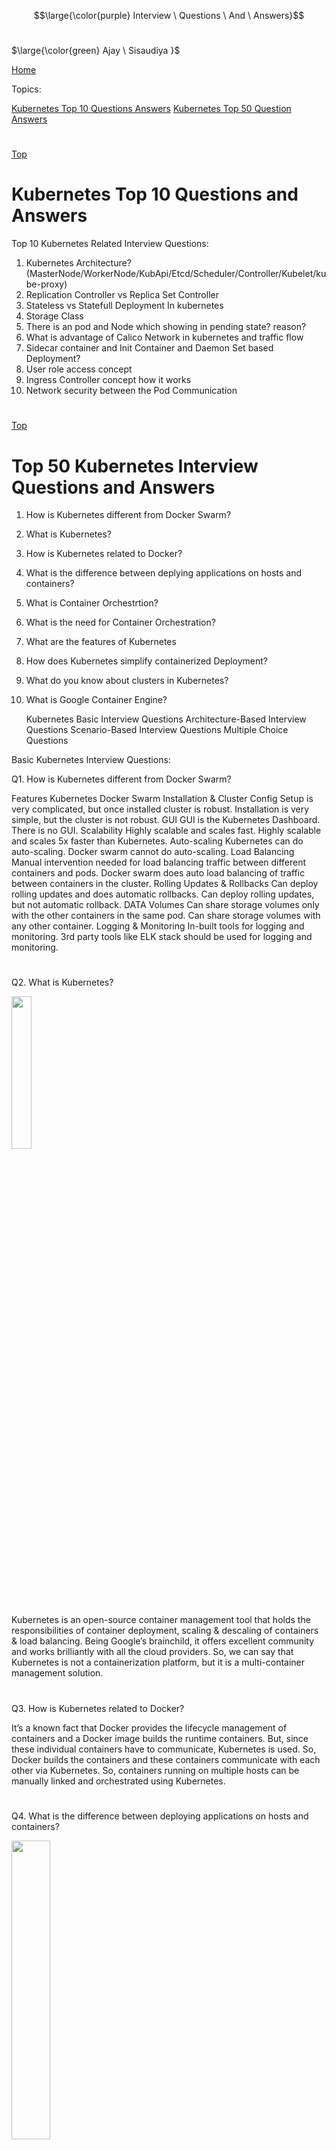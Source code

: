 
$$\large{\color{purple} Interview \ Questions \ And \ Answers}$$ <br />

$\large{\color{green} Ajay \ Sisaudiya }$

[Home](#all-file-links.md)

<a name="top"></a>    

Topics:

[Kubernetes Top 10 Questions Answers](#kubernetes-Q-A-1)
[Kubernetes Top 50 Question Answers](#kubernetes-Q-A-2)





#

[Top](#top)
<a name="kubernetes-Q-A-1"></a>

# Kubernetes Top 10 Questions and Answers


Top 10 Kubernetes Related Interview Questions:

1. Kubernetes Architecture? (MasterNode/WorkerNode/KubApi/Etcd/Scheduler/Controller/Kubelet/kube-proxy)
2. Replication Controller vs Replica Set Controller
3. Stateless vs Statefull Deployment In kubernetes
4. Storage Class
5. There is an pod and Node which showing in pending state? reason?
6. What is advantage of Calico Network in kubernetes and traffic flow
7. Sidecar container and Init Container and Daemon Set based Deployment?
8. User role access concept
9. Ingress Controller concept how it works
10. Network security between the Pod Communication





#
[Top](#top)
<a name="kubernetes-Q-A-2"></a>

# Top 50 Kubernetes Interview Questions and Answers

1. How is Kubernetes different from Docker Swarm?
2. What is Kubernetes?
3. How is Kubernetes related to Docker?
4. What is the difference between deplying applications on hosts and containers?
5. What is Container Orchestrtion?
6. What is the need for Container Orchestration?
7. What are the features of Kubernetes
8. How does Kubernetes simplify containerized Deployment?
9. What do you know about clusters in Kubernetes?
10. What is Google Container Engine?


    Kubernetes Basic Interview Questions
    Architecture-Based Interview Questions
    Scenario-Based Interview Questions
    Multiple Choice Questions
    
    
    
Basic Kubernetes Interview Questions: 

Q1. How is Kubernetes different from Docker Swarm?

    
Features	Kubernetes	Docker Swarm
Installation & Cluster Config	Setup is very complicated, but once installed cluster is robust.	Installation is very simple, but the cluster is not robust.
GUI	GUI is the Kubernetes Dashboard.	There is no GUI.
Scalability	Highly scalable and scales fast.	Highly scalable and scales 5x faster than Kubernetes.
Auto-scaling	Kubernetes can do auto-scaling.	Docker swarm cannot do auto-scaling.
Load Balancing	Manual intervention needed for load balancing traffic between different containers and pods.	Docker swarm does auto load balancing of traffic between containers in the cluster.
Rolling Updates & Rollbacks	Can deploy rolling updates and does automatic rollbacks.	Can deploy rolling updates, but not automatic rollback.
DATA Volumes	Can share storage volumes only with the other containers in the same pod.	Can share storage volumes with any other container.
Logging & Monitoring	In-built tools for logging and monitoring.	3rd party tools like ELK stack should be used for logging and monitoring.

#
Q2. What is Kubernetes?

<img src="https://d1jnx9ba8s6j9r.cloudfront.net/blog/wp-content/uploads/2018/08/q1-1.png" width=25%>

Kubernetes is an open-source container management tool that holds the responsibilities of container deployment, scaling & descaling of containers & load balancing. Being Google’s brainchild, it offers excellent community and works brilliantly with all the cloud providers. So, we can say that Kubernetes is not a containerization platform, but it is a multi-container management solution. 

#
Q3. How is Kubernetes related to Docker?

It’s a known fact that Docker provides the lifecycle management of containers and a Docker image builds the runtime containers. But, since these individual containers have to communicate, Kubernetes is used. So, Docker builds the containers and these containers communicate with each other via Kubernetes. So, containers running on multiple hosts can be manually linked and orchestrated using Kubernetes.

#
Q4. What is the difference between deploying applications on hosts and containers?

<img src="https://d1jnx9ba8s6j9r.cloudfront.net/blog/wp-content/uploads/2018/08/Application-768x472.png" width=35%>

Deploying Applications On Host vs Containers:


Refer to the above diagram. The left side architecture represents deploying applications on hosts. So, this kind of architecture will have an operating system and then the operating system will have a kernel that will have various libraries installed on the operating system needed for the application. So, in this kind of framework you can have n number of applications and all the applications will share the libraries present in that operating system whereas while deploying applications in containers the architecture is a little different.

This kind of architecture will have a kernel and that is the only thing that’s going to be the only thing common between all the applications. So, if there’s a particular application that needs Java then that particular application we’ll get access to Java and if there’s another application that needs Python then only that particular application will have access to Python.

The individual blocks that you can see on the right side of the diagram are basically containerized and these are isolated from other applications. So, the applications have the necessary libraries and binaries isolated from the rest of the system, and cannot be encroached by any other application.

#

Q5. What is Container Orchestration?

Consider a scenario where you have 5-6 microservices for an application. Now, these microservices are put in individual containers, but won’t be able to communicate without container orchestration. So, as orchestration means the amalgamation of all instruments playing together in harmony in music, similarly container orchestration means all the services in individual containers working together to fulfill the needs of a single server.


#
Q6. What is the need for Container Orchestration?

Consider you have 5-6 microservices for a single application performing various tasks, and all these microservices are put inside containers. Now, to make sure that these containers communicate with each other we need container orchestration.

<img src="https://d1jnx9ba8s6j9r.cloudfront.net/blog/wp-content/uploads/2018/08/5-1.png" width=40%>

Challenges Without Container Orchestration

As you can see in the above diagram, there were also many challenges that came into place without the use of container orchestration. So, to overcome these challenges the container orchestration came into place.


#
Q7. What are the features of Kubernetes?

The features of Kubernetes, are as follows:

<img src="https://d1jnx9ba8s6j9r.cloudfront.net/blog/wp-content/uploads/2018/08/7.png" width=40%>


#
Q8. How does Kubernetes simplify containerized Deployment?

As a typical application would have a cluster of containers running across multiple hosts, all these containers would need to talk to each other. So, to do this you need something big that would load balance, scale & monitor the containers. Since Kubernetes is cloud-agnostic and can run on any public/private providers it must be your choice simplify containerized deployment.

#
Q9. What do you know about clusters in Kubernetes?

The fundamental behind Kubernetes is that we can enforce the desired state management, by which I mean that we can feed the cluster services of a specific configuration, and it will be up to the cluster services to go out and run that configuration in the infrastructure.


<img src="https://d1jnx9ba8s6j9r.cloudfront.net/blog/wp-content/uploads/2018/08/Containers-1.png" width=35%>

Representation Of Kubernetes Cluster 

So, as you can see in the above diagram, the deployment file will have all the configurations required to be fed into the cluster services. Now, the deployment file will be fed to the API and then it will be up to the cluster services to figure out how to schedule these pods in the environment and make sure that the right number of pods are running.

So, the API which sits in front of services, the worker nodes & the Kubelet process that the nodes run, all together make up the Kubernetes Cluster.


#

Q10. What is Google Container Engine?

Google Container Engine (GKE) is an open-source management platform for Docker containers and clusters. This Kubernetes based engine supports only those clusters which run within Google’s public cloud services.


#
Q11.  What is Heapster?

Heapster is a cluster-wide aggregator of data provided by Kubelet running on each node. This container management tool is supported natively on Kubernetes cluster and runs as a pod, just like any other pod in the cluster. So, it basically discovers all nodes in the cluster and queries usage information from the Kubernetes nodes in the cluster, via on-machine Kubernetes agent.
Q12.  What is Minikube?

Minikube is a tool that makes it easy to run Kubernetes locally. This runs a single-node Kubernetes cluster inside a virtual machine.

#
Q13.  What is Kubectl?

Kubectl is the platform using which you can pass commands to the cluster. So, it basically provides the CLI to run commands against the Kubernetes cluster with various ways to create and manage the Kubernetes component.

#
Q14.  What is Kubelet?

This is an agent service which runs on each node and enables the slave to communicate with the master. So, Kubelet works on the description of containers provided to it in the PodSpec and makes sure that the containers described in the PodSpec are healthy and running.


#
Q15. What do you understand by a node in Kubernetes?

<img src="https://d1jnx9ba8s6j9r.cloudfront.net/blog/wp-content/uploads/2018/08/15-1.png" width=50%>


Node In Kubernetes 


#
Architecture-Based Kubernetes Interview Questions

This section of questions will deal with the questions related to the architecture of Kubernetes.

#
Q1. What are the different components of Kubernetes Architecture?

The Kubernetes Architecture has mainly 2 components – the master node and the worker node. As you can see in the below diagram, the master and the worker nodes have many inbuilt components within them. The master node has the kube-controller-manager, kube-apiserver, kube-scheduler, etcd. Whereas the worker node has kubelet and kube-proxy running on each node.



<img src="https://d1jnx9ba8s6j9r.cloudfront.net/blog/wp-content/uploads/2018/08/16-1.png" width=50%>

Architecture Of Kubernetes

#

Q2. What do you understand by Kube-proxy?

Kube-proxy can run on each and every node and can do simple TCP/UDP packet forwarding across backend network service. So basically, it is a network proxy that reflects the services as configured in Kubernetes API on each node. So, the Docker-linkable compatible environment variables provide the cluster IPs and ports which are opened by proxy.


#
Q3.  Can you brief on the working of the master node in Kubernetes?

Kubernetes master controls the nodes and inside the nodes the containers are present. Now, these individual containers are contained inside pods and inside each pod, you can have a various number of containers based upon the configuration and requirements. So, if the pods have to be deployed, then they can either be deployed using user interface or command-line interface. Then, these pods are scheduled on the nodes, and based on the resource requirements, the pods are allocated to these nodes. The kube-apiserver makes sure that there is communication established between the Kubernetes node and the master components.



<img src="https://d1jnx9ba8s6j9r.cloudfront.net/blog/wp-content/uploads/2018/08/18-1.png" width=35%>

Representation Of Kubernetes Master Node


#
Q4.  What is the role of kube-apiserver and kube-scheduler?

The kube – apiserver follows the scale-out architecture and is the front end of the master node control panel. This exposes all the APIs of the Kubernetes Master node components and is responsible for establishing communication between Kubernetes Node and the Kubernetes master components.

The kube-scheduler is responsible for distributing and managing the workload on the worker nodes. So, it selects the most suitable node to run the unscheduled pod based on resource requirements and keeps track of resource utilization. It ensures that the workload is not scheduled on already full nodes.



#
Q5.  Can you brief me about the Kubernetes controller manager?

Multiple controller processes run on the master node but are compiled together to run as a single process: the Kubernetes Controller Manager. So, Controller Manager is a daemon that embeds controllers and does namespace creation and garbage collection. It owns the responsibility and communicates with the API server to manage the end-points.

So, the different types of controller manager running on the master node are :
Types Of Controllers - Kubernetes Interview Questions - Edureka


<img src="https://d1jnx9ba8s6j9r.cloudfront.net/blog/wp-content/uploads/2018/08/25-1.png" width=35%>

Types Of Controllers

#

Q6.  What is ETCD?

Etcd is written in Go programming language and is a distributed key-value store used for coordinating distributed work. So, Etcd stores the configuration data of the Kubernetes cluster, representing the state of the cluster at any given point in time.

#
Q7. What are the different types of services in Kubernetes? 

The following are the different types of services used:

<img src="https://d1jnx9ba8s6j9r.cloudfront.net/blog/wp-content/uploads/2018/08/22-1.png" width=35%>

Types Of Services


#
Q8. What do you understand by load balancer in Kubernetes?

A load balancer is one of the most common and standard ways of exposing service. There are two types of load balancer used based on the working environment i.e. either the Internal Load Balancer or the External Load Balancer. The Internal Load Balancer automatically balances load and allocates the pods with the required configuration whereas the External Load Balancer directs the traffic from the external load to the backend pods.
Kubernetes Interview Questions


#


Kubernetes Interview Questions


#
Q9. What is Ingress network, and how does it work?

Ingress network is a collection of rules that acts as an entry point to the Kubernetes cluster. This allows inbound connections, which can be configured to give services externally through reachable URLs, load balance traffic, or by offering name-based virtual hosting. So, Ingress is an API object that manages external access to the services in a cluster, usually by HTTP and is the most powerful way of exposing service.

Now, let me explain to you the working of Ingress network with an example.

There are 2 nodes having the pod and root network namespaces with a Linux bridge. In addition to this, there is also a new virtual ethernet device called flannel0(network plugin) added to the root network.


Now, suppose we want the packet to flow from pod1 to pod 4. Refer to the below diagram.

Ingress Network


<img src="https://d1jnx9ba8s6j9r.cloudfront.net/blog/wp-content/uploads/2018/08/Pods.png" width=35%>

    
 Working Of Ingress Network
 
 
 

    So, the packet leaves pod1’s network at eth0 and enters the root network at veth0.
    Then it is passed on to cbr0, which makes the ARP request to find the destination and it is found out that nobody on this node has the destination IP address.
    So, the bridge sends the packet to flannel0 as the node’s route table is configured with flannel0.
    Now, the flannel daemon talks to the API server of Kubernetes to know all the pod IPs and their respective nodes to create mappings for pods IPs to node IPs.
    The network plugin wraps this packet in a UDP packet with extra headers changing the source and destination IP’s to their respective nodes and sends this packet out via eth0.
    Now, since the route table already knows how to route traffic between nodes, it sends the packet to the destination node2.
    The packet arrives at eth0 of node2 and goes back to flannel0 to de-capsulate and emits it back in the root network namespace.
    Again, the packet is forwarded to the Linux bridge to make an ARP request to find out the IP that belongs to veth1.
    The packet finally crosses the root network and reaches the destination Pod4. 
     
    
    
#
Q10.  What do you understand by Cloud controller manager?

The Cloud Controller Manager is responsible for persistent storage, network routing, abstracting the cloud-specific code from the core Kubernetes specific code, and managing the communication with the underlying cloud services. It might be split out into several different containers depending on which cloud platform you are running on and then it enables the cloud vendors and Kubernetes code to be developed without any inter-dependency. So, the cloud vendor develops their code and connects with the Kubernetes cloud-controller-manager while running the Kubernetes.

The various types of cloud controller manager are as follows:

Types of Cloud Controller Manager



<img src="https://d1jnx9ba8s6j9r.cloudfront.net/blog/wp-content/uploads/2018/08/20-2.png" width=35%>
   
      
Types Of Cloud Controller Manager    
    
#
    
Q11. What is Container resource monitoring?

As for users, it is really important to understand the performance of the application and resource utilization at all the different abstraction layer, Kubernetes factored the management of the cluster by creating abstraction at different levels like container, pods, services and whole cluster. Now, each level can be monitored and this is nothing but Container resource monitoring.

The various container resource monitoring tools are as follows:

<img src="https://d1jnx9ba8s6j9r.cloudfront.net/blog/wp-content/uploads/2018/08/26.png" width=35%>
          


Container Resource Monitoring Tools

    
#

Q12. What is the difference between a replica set and a replication controller?

Replica Set and Replication Controller do almost the same thing. Both ensure that a specified number of pod replicas are running at any given time. The difference comes with the usage of selectors to replicate pods. Replica Set uses Set-Based selectors while replication controllers use Equity-Based selectors.

    Equity-Based Selectors: This type of selector allows filtering by label key and values. So, in layman’s terms, the equity-based selector will only look for the pods with the exact same phrase as the label.
    
    Example: Suppose your label key says app=nginx; then, with this selector, you can only look for those pods with label app equal to nginx.
    Selector-Based Selectors: This type of selector allows filtering keys according to a set of values. So, in other words, the selector-based selector will look for pods whose label has been mentioned in the set.
    
    Example: Say your label key says app in (Nginx, NPS, Apache). Then, with this selector, if your app is equal to any of Nginx, NPS, or Apache, the selector will take it as a true result.    
    
    
#
Q13. What is a Headless Service?

Headless Service is similar to that of a ‘Normal’ service but does not have a Cluster IP. This service enables you to directly reach the pods without the need to access them through a proxy.


#

Q14. What are the best security measures that you can take while using Kubernetes?

The following are the best security measures that you can follow while using Kubernetes:


Security Measures


<img src="https://d1jnx9ba8s6j9r.cloudfront.net/blog/wp-content/uploads/2018/08/26.png" width=35%>
   


Best Security Mesures


#
Q15. What are federated clusters?

Multiple Kubernetes clusters can be managed as a single cluster with the help of federated clusters. So, you can create multiple Kubernetes clusters within a data center/cloud and use federation to control/manage them all at one place.


The federated clusters can achieve this by doing the following two things. Refer to the below diagram.


<img src="https://d1jnx9ba8s6j9r.cloudfront.net/blog/wp-content/uploads/2018/08/30.png" width=35%>
  
Federated Clusters


#
***Scenario-Based Interview Questions***

Scenario 1: Suppose a company built on monolithic architecture handles numerous products. Now, as the company expands in today’s scaling industry, their monolithic architecture started causing problems.

How do you think the company shifted from monolithic to microservices and deploy their services containers?

Solution:

As the company’s goal is to shift from their monolithic application to microservices, they can end up building piece by piece, in parallel and just switch configurations in the background. Then they can put each of these built-in microservices on the Kubernetes platform. So, they can start by migrating their services once or twice and monitor them to make sure everything is running stable. Once they feel everything is going good, then they can migrate the rest of the application into their Kubernetes cluster.

Scenario 2: Consider a multinational company with a very much distributed system, with a large number of data centers, virtual machines, and many employees working on various tasks.

How do you think can such a company manage all the tasks in a consistent way with Kubernetes?

Solution:

As all of us know that I.T. departments launch thousands of containers, with tasks running across a numerous number of nodes across the world in a distributed system.

In such a situation the company can use something that offers them agility, scale-out capability, and DevOps practice to the cloud-based applications.

So, the company can, therefore, use Kubernetes to customize their scheduling architecture and support multiple container formats. This makes it possible for the affinity between container tasks that gives greater efficiency with an extensive support for various container networking solutions and container storage.

Scenario 3: Consider a situation, where a company wants to increase its efficiency and the speed of its technical operations by maintaining minimal costs.


How do you think the company will try to achieve this?

Solution:

The company can implement the DevOps methodology, by building a CI/CD pipeline, but one problem that may occur here is the configurations may take time to go up and running. So, after implementing the CI/CD pipeline the company’s next step should be to work in the cloud environment. Once they start working on the cloud environment, they can schedule containers on a cluster and can orchestrate with the help of Kubernetes. This kind of approach will help the company reduce their deployment time, and also get faster across various environments.

Scenario 4:  Suppose a company wants to revise it’s deployment methods and wants to build a platform which is much more scalable and responsive.

How do you think this company can achieve this to satisfy their customers?

Solution:

In order to give millions of clients the digital experience they would expect, the company needs a platform that is scalable, and responsive, so that they could quickly get data to the client website. Now, to do this the company should move from their private data centers (if they are using any) to any cloud environment such as AWS. Not only this, but they should also implement the microservice architecture so that they can start using Docker containers. Once they have the base framework ready, then they can start using the best orchestration platform available i.e. Kubernetes. This would enable the teams to be autonomous in building applications and delivering them very quickly.

Scenario 5: Consider a multinational company with a very much distributed system, looking forward to solving the monolithic code base problem.

How do you think the company can solve their problem?

Solution

Well, to solve the problem, they can shift their monolithic code base to a microservice design and then each and every microservices can be considered as a container. So, all these containers can be deployed and orchestrated with the help of Kubernetes.



Scenario 6: All of us know that the shift from monolithic to microservices solves the problem from the development side, but increases the problem at the deployment side.

How can the company solve the problem on the deployment side?

Solution

The team can experiment with container orchestration platforms, such as Kubernetes and run it in data centers. So, with this, the company can generate a templated application, deploy it within five minutes, and have actual instances containerized in the staging environment at that point. This kind of Kubernetes project will have dozens of microservices running in parallel to improve the production rate as even if a node goes down, then it can be rescheduled immediately without performance impact.

Scenario 7:  Suppose a company wants to optimize the distribution of its workloads, by adopting new technologies.

How can the company achieve this distribution of resources efficiently?

Solution

The solution to this problem is none other than Kubernetes. Kubernetes makes sure that the resources are optimized efficiently, and only those resources are used which are needed by that particular application. So, with the usage of the best container orchestration tool, the company can achieve the distribution of resources efficiently.

Scenario 8: Consider a carpooling company wants to increase their number of servers by simultaneously scaling their platform.

How do you think will the company deal with the servers and their installation?

Solution

The company can adopt the concept of containerization. Once they deploy all their application into containers, they can use Kubernetes for orchestration and use container monitoring tools like Prometheus to monitor the actions in containers. So, with such usage of containers, giving them better capacity planning in the data center because they will now have fewer constraints due to this abstraction between the services and the hardware they run on.

Scenario 9: Consider a scenario where a company wants to provide all the required hand-outs to its customers having various environments.

How do you think they can achieve this critical target in a dynamic manner?

Solution

The company can use Docker environments, to put together a cross-sectional team to build a web application using Kubernetes. This kind of framework will help the company achieve the goal of getting the required things into production within the shortest time frame. So, with such a machine running, the company can give the hands-outs to all the customers having various environments.

Scenario 10: Suppose a company wants to run various workloads on different cloud infrastructure from bare metal to a public cloud.

How will the company achieve this in the presence of different interfaces?

Solution

The company can decompose its infrastructure into microservices and then adopt Kubernetes. This will let the company run various workloads on different cloud infrastructures.



Multiple Choice Interview Questions

This section of questions will consist of multiple-choice interview questions, that are frequently asked in interviews.

Q1. What are minions in the Kubernetes cluster? 

    They are components of the master node.
    They are the work-horse / worker node of the cluster.[Ans]
    They are monitoring engine used widely in kubernetes.
    They are docker container service.

Q2. Kubernetes cluster data is stored in which of the following?



    Kube-apiserver
    Kubelet
    Etcd[Ans]
    None of the above

Q3. Which of them is a Kubernetes Controller?

    ReplicaSet
    Deployment
    Rolling Updates
    Both ReplicaSet and Deployment[Ans]

Q4. Which of the following are core Kubernetes objects?

    Pods
    Services
    Volumes
    All of the above[Ans]

Q5. The Kubernetes Network proxy runs on which node?

    Master Node
    Worker Node
    All the nodes[Ans]
    None of the above

Q6. What are the responsibilities of a node controller?

    To assign a CIDR block to the nodes
    To maintain the list of nodes
    To monitor the health of the nodes
    All of the above[Ans]

Q7. What are the responsibilities of Replication Controller?

    Update or delete multiple pods with a single command
    Helps to achieve the desired state
    Creates a new pod, if the existing pod crashes
    All of the above[Ans]

Q8. How to define a service without a selector?

    Specify the external name[Ans]
    Specify an endpoint with IP Address and port
    Just by specifying the IP address
    Specifying the label and api-version

Q9. What did the 1.8 version of Kubernetes introduce?

    Taints and Tolerations[Ans]
    Cluster level Logging
    Secrets
    Federated Clusters

Q10. The handler invoked by Kubelet to check if a container’s IP address is open or not is?

    HTTPGetAction
    ExecAction
    TCPSocketAction[Ans]
    None of the above




:end:
